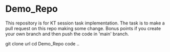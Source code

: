 # Demo_Repo
This repository is for KT session task implementation. The task is to make a pull request on this repo making some change. Bonus points if you create your own branch and then push the code in 'main' branch. 

git clone url
cd Demo_Repo
code ..